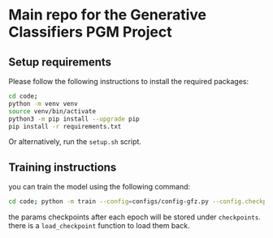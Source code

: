 # Main repo for the Generative Classifiers PGM Project

## Setup requirements

Please follow the following instructions to install the required packages:

```bash
cd code;
python -m venv venv
source venv/bin/activate
python3 -m pip install --upgrade pip
pip install -r requirements.txt
```

Or alternatively, run the `setup.sh` script.

## Training instructions

you can train the model using the following command:

```bash
cd code; python -m train --config=configs/config-gfz.py --config.checkpoint_name="checkpoint-name" --config.num_epochs=1
```

the params checkpoints after each epoch will be stored under `checkpoints`. there is a `load_checkpoint` function to load them back.